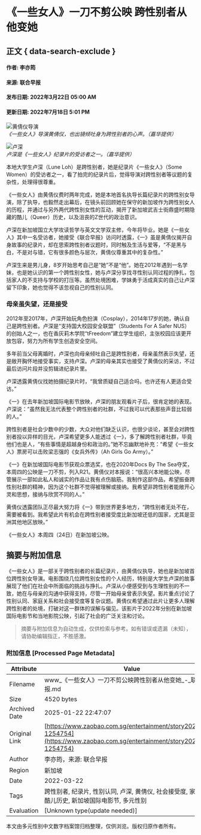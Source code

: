 # 《一些女人》一刀不剪公映 跨性别者从他变她

## 正文 { data-search-exclude }


#### 作者: 李亦筠  
#### 来源: 联合早报  
#### 发布日期: 2022年3月22日 05:00 AM  
#### 更新日期: 2022年7月18日 5:01 PM  

![黄倩仪导演](https://static.zaobao.com.sg/s3fs-public/styles/article_large_full/public/2022-03/ZB_0322_CJ_doc7ik36lrq6091gpetxe5i_21101134_chiangcf.jpg?VersionId=Cg9GduVR3u_cLj8VDA0nDcb8USTH3Zti&itok=N4rawnD8)  
*《一些女人》导演黄倩仪，也出镜倾吐身为跨性别者的心声。（嘉华提供）*

![卢深](https://static.zaobao.com.sg/s3fs-public/styles/article_large_full/public/2022-03/ZB_0322_CJ_doc7k5rsd7gsxj16ffpqcvg_21101105_chiangcf.jpg?VersionId=PpbQWEVVYDneqfhr94LrwYkhdviFUSlh&itok=nPeuHmUx)  
*卢深是《一些女人》纪录片的受访者之一。（嘉华提供）*

本地大学生卢深（Lune Loh）是跨性别者，她是纪录片《一些女人》（Some Women）的受访者之一，看了拍完的纪录片后，觉得导演对跨性别者等议题的复杂性，处理得很尊重。

《一些女人》由黄倩仪费时两年完成，她是本地首名执导长篇纪录片的跨性别女导演，除了执导，也毅然走出幕后，在镜头前回顾她在保守的新加坡作为跨性别女人的历程，并通过与另外两代跨性别女性的互动，揭开了新加坡武吉士街鼎盛时期隐藏的酷儿（Queer）历史，以及沮丧的Z世代的政治意识。

卢深在新加坡国立大学攻读哲学与英文文学双主修，今年将毕业。她是《一些女人》其中一名受访者，她接受《联合早报》访问时透露，《一》虽是黄倩仪揭开自身故事的纪录片，却在思索跨性别者议题时，同时触及生活与爱等，“不是黑与白，不是对与错，它有很多颜色与层次，黄倩仪尊重其中的复杂性。”

卢深生来是男儿身，8岁开始思考自己是“她”不是“他”。她在2012年遇到一名学妹，也是她认识的第一个跨性别女性，她与卢深分享找寻性别认同过程的挣扎，包括家人的不支持与学校的打压等。虽然处境困难，学妹勇于活成真实的自己让卢深留下印象，她也觉得不该忽视自己的性别认同。

### 母亲虽失望，还是接受

2012年至2017年，卢深开始玩角色扮演（Cosplay），2014年17岁的她，确认自己是跨性别者。卢深是“支持国大校园安全联盟”（Students For A Safer NUS）的创始人之一，也在香灰莉木学院“tFreedom”建立学生组织，主张校园应该更开放包容，努力为所有学生创造安全空间。

多年前当父母离婚时，卢深也向母亲倾吐自己是跨性别者，母亲虽然表示失望，还是敞开胸怀地接受事实，支持卢深。卢深的母亲其实也接受了黄倩仪的采访，不过最后访问片段并没剪辑进纪录片里。

卢深透露黄倩仪找她拍摄纪录片时，“我曾质疑自己适合吗，也许还有人更适合受访。”

《一》在去年新加坡国际电影节放映，卢深的朋友观看片子后，很肯定她的表现。卢深说：“虽然我无法代表整个跨性别者的社群，不过我可以代表那些声音比较弱的人。”

跨性别者是社会少数中的少数，大众对他们缺乏认识，也很少谈论，甚至会对跨性别者投以异样的目光，卢深希望更多人能透过《一》，多了解跨性别者社群，毕竟他们也是人，“有些事情是超越身份和政治的。”她不忘幽默地补充：“希望《一些女人》票房可以击败梁志强的《女兵外传》（Ah Girls Go Army）。”

《一》在新加坡国际电影节获观众票选奖，也在2020年Docs By The Sea夺奖，本周四的公映是一刀不剪，列入R21。黄倩仪对本报说：“很高兴本地能公映，尽管展示一部如此私人和诚实的作品让我有点伤脑筋。我制作这部作品，希望振奋跨性别社群的精神，因为这个社群不觉得被理解或接纳。我希望非跨性别者能敞开心灵和思想，接纳与欣赏不同的人。”

黄倩仪透露团队正尽最大努力将《一》带到世界更多地方，“跨性别者无处不在，需要被看到。我希望此片有机会在跨性别者接受度比新加坡还低的国家，尤其是亚洲其他地区放映。”

《一些女人》本周四（24日）在新加坡公映。
<!-- tcd_original_link https://www.zaobao.com.sg/entertainment/story20220322-1254754 -->


## 摘要与附加信息

<!-- tcd_abstract -->
《一些女人》是一部关于跨性别者的长篇纪录片，由黄倩仪执导，她也是新加坡首位跨性别女导演。电影围绕几位跨性别女性的个人经历，特别是大学生卢深的故事展现了他们在社会中所面临的挑战与挣扎。卢深从小便感受到与生理性别的不一致，她在与母亲的沟通中获得支持，尽管一开始母亲曾表示失望。影片重点讨论了性别认同、家庭关系和社会接受度等复杂议题。黄倩仪希望通过此片让更多人理解跨性别者的处境，打破对这一群体的误解与偏见。该影片于2022年分别在新加坡国际电影节和当地影院公映，引起了社会的广泛关注和讨论。
<!-- tcd_abstract_end -->

> 摘要与附加信息为自动生成，仅供检索与参考。如有错误或遗漏（未知），请协助编辑指正，不胜感激。

### 附加信息 [Processed Page Metadata]

| Attribute       | Value                                  |
|-----------------|----------------------------------------|
| Filename        | www_《一些女人》一刀不剪公映跨性别者从他变她_-_联合早报.md                             |
| Size            | 4520 bytes                           |
| Archived Date   | 2025-01-22 22:47:07                             |
| Original Link   | [https://www.zaobao.com.sg/entertainment/story20220322-1254754](https://www.zaobao.com.sg/entertainment/story20220322-1254754)                       |
| Author          | 李亦筠，来源: 联合早报                               |
| Region          | 新加坡                               |
| Date            | 2022-03-22                                 |
| Tags            | 跨性别者, 纪录片, 性别认同, 卢深, 黄倩仪, 社会接受度, 家庭关系, 酷儿历史, 新加坡国际电影节, 多元性别                                 |
| Evaluation            | [Unknown type(update needed)]                                 |
<!-- tcd_table_end -->

本文由多元性别中文数字档案馆归档整理，仅供浏览。版权归原作者所有。
